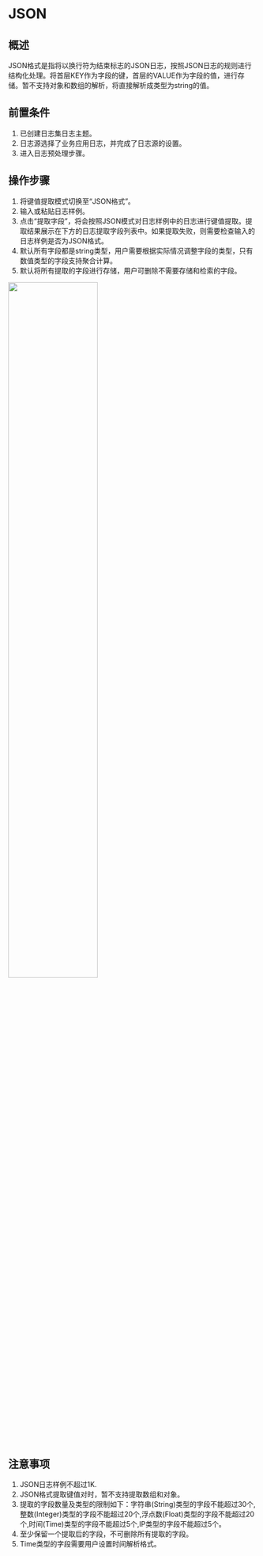 # JSON
## 概述
JSON格式是指将以换行符为结束标志的JSON日志，按照JSON日志的规则进行结构化处理。将首层KEY作为字段的键，首层的VALUE作为字段的值，进行存储。暂不支持对象和数组的解析，将直接解析成类型为string的值。

## 前置条件
1. 已创建日志集日志主题。
2. 日志源选择了业务应用日志，并完成了日志源的设置。
3. 进入日志预处理步骤。

## 操作步骤
1. 将键值提取模式切换至“JSON格式”。
2. 输入或粘贴日志样例。
3. 点击“提取字段”，将会按照JSON模式对日志样例中的日志进行键值提取。提取结果展示在下方的日志提取字段列表中。如果提取失败，则需要检查输入的日志样例是否为JSON格式。
4. 默认所有字段都是string类型，用户需要根据实际情况调整字段的类型，只有数值类型的字段支持聚合计算。
5. 默认将所有提取的字段进行存储，用户可删除不需要存储和检索的字段。

<img src="https://raw.githubusercontent.com/jdcloudcom/cn/zhangwenjie-only/image/LogService/operationguide/JSON.jpg" width=60% height=60% />

## 注意事项
1. JSON日志样例不超过1K.
2. JSON格式提取键值对时，暂不支持提取数组和对象。
3. 提取的字段数量及类型的限制如下：字符串(String)类型的字段不能超过30个,整数(Integer)类型的字段不能超过20个,浮点数(Float)类型的字段不能超过20个,时间(Time)类型的字段不能超过5个,IP类型的字段不能超过5个。
4. 至少保留一个提取后的字段，不可删除所有提取的字段。
5. Time类型的字段需要用户设置时间解析格式。
